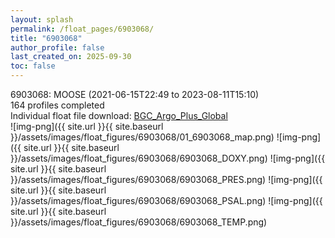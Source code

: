 ```yaml
---
layout: splash
permalink: /float_pages/6903068/
title: "6903068"
author_profile: false
last_created_on: 2025-09-30
toc: false
---
```

 
6903068: MOOSE (2021-06-15T22:49 to 2023-08-11T15:10)\
164 profiles completed\
Individual float file download: [BGC_Argo_Plus_Global](https://ftp.soest.hawaii.edu/bgc_argo_plus/Individual_Floats/outliers_removed/6903068_Sprof_processed.nc)\
![img-png]({{ site.url }}{{ site.baseurl }}/assets/images/float_figures/6903068/01_6903068_map.png)
![img-png]({{ site.url }}{{ site.baseurl }}/assets/images/float_figures/6903068/6903068_DOXY.png)
![img-png]({{ site.url }}{{ site.baseurl }}/assets/images/float_figures/6903068/6903068_PRES.png)
![img-png]({{ site.url }}{{ site.baseurl }}/assets/images/float_figures/6903068/6903068_PSAL.png)
![img-png]({{ site.url }}{{ site.baseurl }}/assets/images/float_figures/6903068/6903068_TEMP.png)
